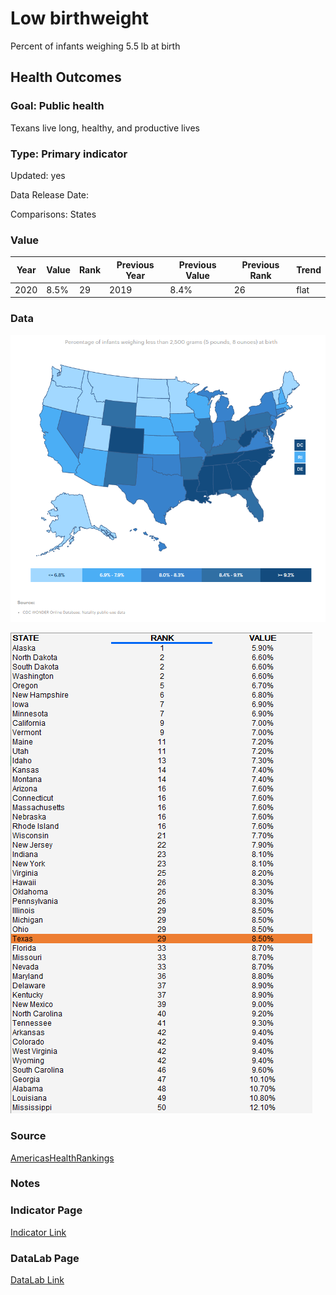 # Low birthweight

Percent of infants weighing 5.5 lb at birth

## Health Outcomes

### Goal: Public health

Texans live long, healthy, and productive lives

### Type: Primary indicator

Updated: yes

Data Release Date: 

Comparisons: States

### Value

| Year      |  Value      | Rank        | Previous Year | Previous Value | Previous Rank | Trend | 
| ----------- | ----------- | ----------- | ----------- | ----------- | ----------- | -----------|
|   2020       | 8.5%       |  29         |      2019   |   8.4%      |     26      |    flat       | 

### Data

![map](./map_birthweight.PNG)

![data](./data_birthweight.PNG)


### Source

[AmericasHealthRankings](https://www.americashealthrankings.org/explore/annual/measure/birthweight/state/ALL)


### Notes


### Indicator Page

[Indicator Link](https://indicators.texas2036.org/indicator/54)


### DataLab Page


[DataLab Link](https://datalab.texas2036.org/duzemig/low-birthweight-us-state-1997-2011-source-nvss?accesskey=bspqzdf)
